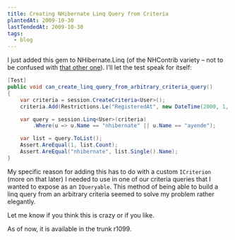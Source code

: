 ```yaml
---
title: Creating NHibernate Linq Query from Criteria
plantedAt: 2009-10-30
lastTendedAt: 2009-10-30
tags:
  - blog
---
```

I just added this gem to NHibernate.Linq (of the NHContrib variety – not to be confused with [that other one](http://blogs.imeta.co.uk/sstrong/archive/2009/10/22/791.aspx)). I’ll let the test speak for itself:

```csharp
[Test]
public void can_create_linq_query_from_arbitrary_criteria_query()
{
    var criteria = session.CreateCriteria<User>();
    criteria.Add(Restrictions.Le("RegisteredAt", new DateTime(2000, 1, 1)));

    var query = session.Linq<User>(criteria)
        .Where(u => u.Name == "nhibernate" || u.Name == "ayende");

    var list = query.ToList();
    Assert.AreEqual(1, list.Count);
    Assert.AreEqual("nhibernate", list.Single().Name);
}
```

My specific reason for adding this has to do with a custom `ICriterion` (more on that later) I needed to use in one of our criteria queries that I wanted to expose as an `IQueryable`. This method of being able to build a linq query from an arbitrary criteria seemed to solve my problem rather elegantly.

Let me know if you think this is crazy or if you like.

As of now, it is available in the trunk r1099.
